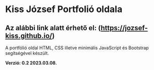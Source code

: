 # Kiss József Portfolió oldala

## Az alábbi link alatt érhető el: (https://jozsef-kiss.github.io/)

A portfólió oldal HTML, CSS illetve minimális JavaScript és Bootstrap segítségével készült.

**Verzió: 0.2 2023.03.08.**
